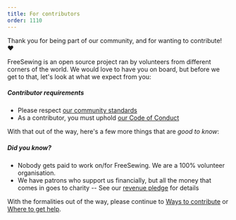 ```yaml
---
title: For contributors
order: 1110
---
```


Thank you for being part of our community, and for wanting to contribute! ❤️  

FreeSewing is an open source project ran by volunteers from different corners of the world.
We would love to have you on board, but before we get to that, let's look at what we expect from you:

<Note>

##### Contributor requirements

 - Please respect [our community standards](https://freesewing.org/docs/about/community-standards/)
 - As a contributor, you must uphold [our Code of Conduct](https://freesewing.dev/contributors/code-of-conduct/)

</Note>

With that out of the way, here's a few more things that are *good to know*:

<Tip>

##### Did you know?

 - Nobody gets paid to work on/for FreeSewing. We are a 100% volunteer organisation.
 - We have patrons who support us financially, but all the money that comes in goes to charity -- 
   See our [revenue pledge](https://freesewing.org/docs/about/pledge/) for details

</Tip>


With the formalities out of the way, please continue 
to [Ways to contribute](/contributor/ways-to-contribute)
or [Where to get help](/contributors/help/).

